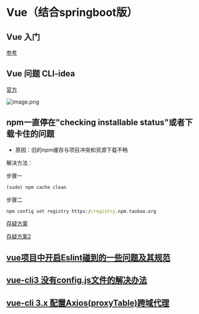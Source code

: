 # Vue（结合springboot版）

## Vue 入门

[参考](https://blog.csdn.net/Neuf_Soleil/article/details/88925013)

## Vue 问题 CLI-idea

[官方](https://cli.vuejs.org/zh/guide/installation.html)

![image.png](https://i.loli.net/2020/02/25/NvikegKqHwzj74f.png)

## npm一直停在"checking installable status"或者下载卡住的问题

* 原因：旧的npm缓存与项目冲突和资源下载不畅

解决方法：

步骤一

```cmd
(sudo) npm cache clean
```

步骤二

```cmd
npm config set registry https://registry.npm.taobao.org
```

[存疑方案](https://www.cnblogs.com/sansancn/p/11139030.html)

[存疑方案2](https://blog.csdn.net/Ellen5203/article/details/104339425)

## [vue项目中开启Eslint碰到的一些问题及其规范](https://www.cnblogs.com/plb2307/p/10586585.html)

## [vue-cli3 没有config.js文件的解决办法](https://www.jianshu.com/p/a47662af75c5)

## [vue-cli 3.x 配置Axios(proxyTable)跨域代理](https://www.cnblogs.com/focusoldman/p/10281293.html)

